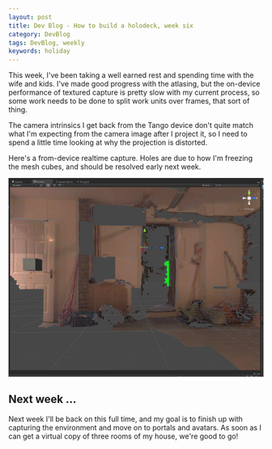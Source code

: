 ```yaml
---
layout: post
title: Dev Blog - How to build a holodeck, week six
category: DevBlog
tags: DevBlog, weekly
keywords: holiday
---
```


This week, I've been taking a well earned rest and spending time with the wife and kids.
I've made good progress with the atlasing, but the on-device performance of textured
capture is pretty slow with my current process, so some work needs to be done
to split work units over frames, that sort of thing.

The camera intrinsics I get back from the Tango device don't quite match what I'm expecting
from the camera image after I project it, so I need to spend a little time looking at
why the projection is distorted.

Here's a from-device realtime capture. Holes are due to how I'm freezing the mesh cubes, and
should be resolved early next week.

![Latest mesh](/assets/week6/texmesh1.jpg)

## Next week ...

Next week I'll be back on this full time, and my goal is to finish up with capturing
the environment and move on to portals and avatars. As soon as I can get a virtual copy
of three rooms of my house, we're good to go!



